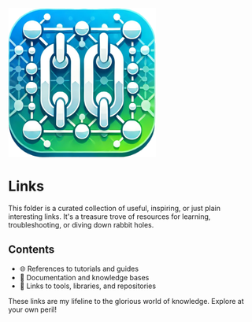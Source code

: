 <img src="images/links.png" alt="Glorious Links" width="300">

# Links

This folder is a curated collection of useful, inspiring, or just plain
interesting links. It's a treasure trove of resources for learning,
troubleshooting, or diving down rabbit holes.

## Contents

- 🌐 References to tutorials and guides
- 📖 Documentation and knowledge bases
- 🔗 Links to tools, libraries, and repositories

These links are my lifeline to the glorious world of knowledge. Explore at your
own peril!
